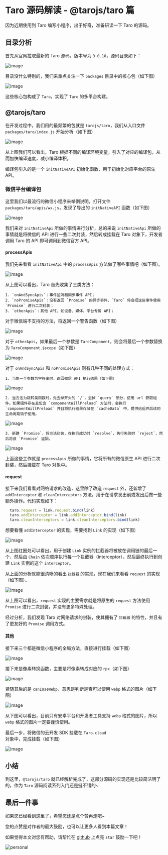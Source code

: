 # Taro 源码解读 - @tarojs/taro 篇

因为近期使用到 Taro 编写小程序，出于好奇，准备研读一下 Taro 的源码。

## 目录分析

首先从官网拉取最新的 Taro 源码，版本号为 `3.0.18`，源码目录如下：

![image](http://shadows-mall.oss-cn-shenzhen.aliyuncs.com/images/assets/taro/1.png)

目录没什么特别的，我们来重点关注一下 `packages` 目录中的核心包（如下图）

![image](http://shadows-mall.oss-cn-shenzhen.aliyuncs.com/images/assets/taro/3.png)

这些核心包构成了 `Taro`，实现了 `Taro` 的多平台构建。

## @tarojs/taro

在开发过程中，我们用的最频繁的包就是 `tarojs/taro`，我们从入口文件 `packages/taro/index.js` 开始分析（如下图）

![image](http://shadows-mall.oss-cn-shenzhen.aliyuncs.com/images/assets/taro/4.png)

从上图我们可以看出，Taro 根据不同的编译环境变量，引入了对应的编译包，从而加快编译速度，减小编译体积。

编译包引入的是一个 `initNativeAPI` 初始化函数，用于初始化对应平台的原生 API。

### 微信平台编译包

这里我们以最流行的微信小程序来举例说明，打开文件 `packages/taro/apis/wx.js`，发现了导出的 `initNativeAPI` 函数（如下图）

![image](http://shadows-mall.oss-cn-shenzhen.aliyuncs.com/images/assets/taro/5.png)

我们来对 `initNativeApi` 所做的事情进行分析，总的来说 `initNativeApi` 所做的事情就是将微信的 API 进行一些二次封装，然后转成挂载在 Taro 对象下，开发者调用 Taro 的 API 即可调用到微信官方 API。

#### processApis

我们先来看看 `initNativeApi` 中的 `processApis` 方法做了哪些事情吧（如下图）。

![image](http://shadows-mall.oss-cn-shenzhen.aliyuncs.com/images/assets/taro/6.png)

从上图可以看出，Taro 首先收集了三类方法：

    1. `onAndSyncApis`：事件监听和同步事件 API；
    2. `noPromiseApis`：没有返回 `Promise` 的异步事件，`Taro` 将会把这些事件使用 `Promise` 进行二次封装；
    3. `otherApis`：其他 API，如设备、媒体、平台专属 API；

对于微信端不支持的方法，将返回一个警告函数（如下图）

![image](http://shadows-mall.oss-cn-shenzhen.aliyuncs.com/images/assets/taro/7.png)

对于 `otherApis`，如果最后一个参数是 `TaroComponent`，则会将最后一个参数替换为 `TaroComponent.$scope`（如下图）

![image](http://shadows-mall.oss-cn-shenzhen.aliyuncs.com/images/assets/taro/8.png)

对于 `onAndSyncApis` 和 `noPromiseApis` 则有几种不同的处理方式：

    1. 当第一个参数为字符串时，返回微信 API 执行结果（如下图）

![image](http://shadows-mall.oss-cn-shenzhen.aliyuncs.com/images/assets/taro/9.png)

    2. 当方法为跳转类函数时，先去掉开头的 `/`，去掉 `query` 部分，使用 url 获取组件。如果组件存在且包含 `componentWillPreload` 方法时，会执行 `componentWillPreload` 并且将执行结果存储在 `cacheData` 中，提供给组件后续的生命周期钩子使用。

![image](http://shadows-mall.oss-cn-shenzhen.aliyuncs.com/images/assets/taro/10.png)

    3. 新建 `Promise`，将方法封装，在执行成功时 `resolve`，执行失败时 `reject`，然后将该 `Promise` 返回。

![image](http://shadows-mall.oss-cn-shenzhen.aliyuncs.com/images/assets/taro/11.png)

上面这些工作就是 `processApis` 所做的事情，它将所有的微信原生 API 进行二次封装，然后挂载在 Taro 对象中。

#### request

接下来我们看看对网络请求的改造，这里除了改造 `request` 外，还新增了 `addInterceptor` 和 `cleanInterceptors` 方法，用于在请求发出前或发出后做一些额外操作。代码实现如下：

```js
  taro.request = link.request.bind(link)
  taro.addInterceptor = link.addInterceptor.bind(link)
  taro.cleanInterceptors = link.cleanInterceptors.bind(link)
```

想要看懂 `addInterceptor` 的实现，需要找到 `Link` 的实现（如下图）

![image](http://shadows-mall.oss-cn-shenzhen.aliyuncs.com/images/assets/taro/12.png)

从上图红圈处可以看出，用于创建 `Link` 实例的拦截器将被放在调用链的最后一个，然后由 `Chain` 依次顺序执行每一个拦截器（interceptor），然后最终执行到创建 `Link` 实例的这个 `interceptor`。

从上面的分析就能很清晰的看出 `拦截器` 的实现，现在我们来看看 `request` 的实现（如下图）。

![image](http://shadows-mall.oss-cn-shenzhen.aliyuncs.com/images/assets/taro/13.png)

从上图可以看出，`request` 实现的主要需求就是将原生的 `request` 方法使用 `Promise` 进行二次封装，并没有更多特殊处理。

经过分析，我们发现 Taro 对网络请求的封装，使其拥有了 `拦截器` 的特性，并且有了更友好的 `Promise` 调用方式。

#### 其他

接下来三个都是微信小程序的全局方法，直接进行挂载（如下图）

![image](http://shadows-mall.oss-cn-shenzhen.aliyuncs.com/images/assets/taro/14.png)

接下来是像素转换函数，主要是将像素转成对应的 `rpx`（如下图）

![image](http://shadows-mall.oss-cn-shenzhen.aliyuncs.com/images/assets/taro/15.png)

紧随其后的是 `canIUseWebp`，意思是判断是否可以使用 `webp` 格式的图片（如下图）

![image](http://shadows-mall.oss-cn-shenzhen.aliyuncs.com/images/assets/taro/16.png)

从下图可以看出，目前只有安卓平台和开发者工具支持 `webp` 格式的图片，所以 `webp` 格式的图片一定要谨慎使用。

最后一步，将微信的云开发 SDK 挂载在 `Taro.cloud` 对象中，完成挂载（如下图）

![image](http://shadows-mall.oss-cn-shenzhen.aliyuncs.com/images/assets/taro/17.png)

## 小结

到这里，`@tarojs/taro` 就已经解析完成了，这部分源码的实现还是比较简洁明了的，作为 `Taro` 源码阅读系列入门还是挺不错的~

## 最后一件事

如果您已经看到这里了，希望您还是点个赞再走吧~

您的点赞是对作者的最大鼓励，也可以让更多人看到本篇文章！

如果觉得本文对您有帮助，请帮忙在 [github](https://github.com/a1029563229/Blogs) 上点亮 `star` 鼓励一下吧！

![personal](http://shadows-mall.oss-cn-shenzhen.aliyuncs.com/images/blogs/other/6.png)